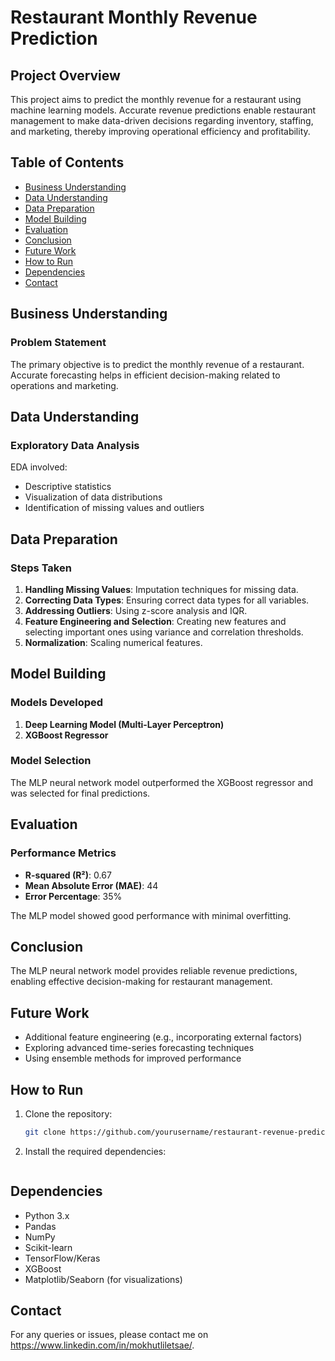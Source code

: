 # Restaurant Monthly Revenue Prediction

## Project Overview

This project aims to predict the monthly revenue for a restaurant using machine learning models. Accurate revenue predictions enable restaurant management to make data-driven decisions regarding inventory, staffing, and marketing, thereby improving operational efficiency and profitability.

## Table of Contents

- [Business Understanding](#business-understanding)
- [Data Understanding](#data-understanding)
- [Data Preparation](#data-preparation)
- [Model Building](#model-building)
- [Evaluation](#evaluation)
- [Conclusion](#conclusion)
- [Future Work](#future-work)
- [How to Run](#how-to-run)
- [Dependencies](#dependencies)
- [Contact](#contact)

## Business Understanding

### Problem Statement
The primary objective is to predict the monthly revenue of a restaurant. Accurate forecasting helps in efficient decision-making related to operations and marketing.

## Data Understanding

### Exploratory Data Analysis
EDA involved:
- Descriptive statistics
- Visualization of data distributions
- Identification of missing values and outliers

## Data Preparation

### Steps Taken
1. **Handling Missing Values**: Imputation techniques for missing data.
2. **Correcting Data Types**: Ensuring correct data types for all variables.
3. **Addressing Outliers**: Using z-score analysis and IQR.
4. **Feature Engineering and Selection**: Creating new features and selecting important ones using variance and correlation thresholds.
5. **Normalization**: Scaling numerical features.

## Model Building

### Models Developed
1. **Deep Learning Model (Multi-Layer Perceptron)**
2. **XGBoost Regressor**

### Model Selection
The MLP neural network model outperformed the XGBoost regressor and was selected for final predictions.

## Evaluation

### Performance Metrics
- **R-squared (R²)**: 0.67
- **Mean Absolute Error (MAE)**: 44
- **Error Percentage**: 35%

The MLP model showed good performance with minimal overfitting.

## Conclusion
The MLP neural network model provides reliable revenue predictions, enabling effective decision-making for restaurant management.

## Future Work
- Additional feature engineering (e.g., incorporating external factors)
- Exploring advanced time-series forecasting techniques
- Using ensemble methods for improved performance

## How to Run

1. Clone the repository:
    ```bash
    git clone https://github.com/yourusername/restaurant-revenue-prediction.git
    ```
2. Install the required dependencies:
    ```Run the capstone_prep_file.ipynb using visual studio code or jupyter notebooks
    ```

## Dependencies
- Python 3.x
- Pandas
- NumPy
- Scikit-learn
- TensorFlow/Keras
- XGBoost
- Matplotlib/Seaborn (for visualizations)

## Contact
For any queries or issues, please contact me on https://www.linkedin.com/in/mokhutliletsae/.
